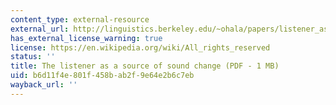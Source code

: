 ```yaml
---
content_type: external-resource
external_url: http://linguistics.berkeley.edu/~ohala/papers/listener_as_source.pdf
has_external_license_warning: true
license: https://en.wikipedia.org/wiki/All_rights_reserved
status: ''
title: The listener as a source of sound change (PDF - 1 MB)
uid: b6d11f4e-801f-458b-ab2f-9e64e2b6c7eb
wayback_url: ''
---
```

